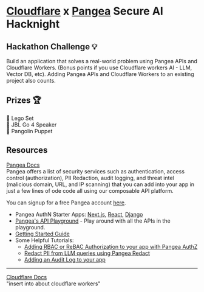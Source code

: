 # [Cloudflare](https://ai.cloudflare.com/?utm_source=github&utm_medium=pangea-cf-ai-hacknight) x [Pangea](https://pangea.cloud/?utm_source=github&utm_medium=pangea-cf-ai-hacknight) Secure AI Hacknight

## Hackathon Challenge 💡
Build an application that solves a real-world problem using Pangea APIs and Cloudflare Workers. (Bonus points if you use Cloudflare workers AI - LLM, Vector DB, etc). Adding Pangea APIs and Cloudflare Workers to an existing project also counts.

## Prizes 🏆
🥇 Lego Set \
🥈 JBL Go 4 Speaker \
🥉 Pangolin Puppet


## Resources
[Pangea Docs](https://pangea.cloud/docs/) \
Pangea offers a list of security services such as authentication, access control (authorization), PII Redaction, audit logging, and threat intel (malicious domain, URL, and IP scanning) that you can add into your app in just a few lines of ode code all using our composable API platform.

You can signup for a free Pangea account [here](https://console.pangea.cloud/?utm_source=github&utm_medium=cloudflare-ai-hacknight).

- Pangea AuthN Starter Apps: [Next.js](https://github.com/pangeacyber/pangea-integration-nextjs-authn), [React](https://github.com/pangeacyber/react-authn-passkeys-template/), [Django](https://github.com/pangeacyber/pangea-django-authn-app)
- [Pangea's API Playground](https://pangea.cloud/docs/api/) - Play around with all the APIs in the playground.
- [Getting Started Guide](https://pangea.cloud/docs/getting-started/)
- Some Helpful Tutorials:
    - [Adding RBAC or ReBAC Authorization to your app with Pangea AuthZ](https://pangea.cloud/blog/rbac-vs-rebac-vs-abac/)
    - [Redact PII from LLM queries using Pangea Redact](https://pangea.cloud/blog/a-developers-guide-to-preventing-sensitive-information-disclosure/)
    - [Adding an Audit Log to your app](https://pangea.cloud/blog/audit-logs-what-why-and-how/)

---
[Cloudflare Docs](https://developers.cloudflare.com/workers-ai/) \
"insert into about cloudflare workers"